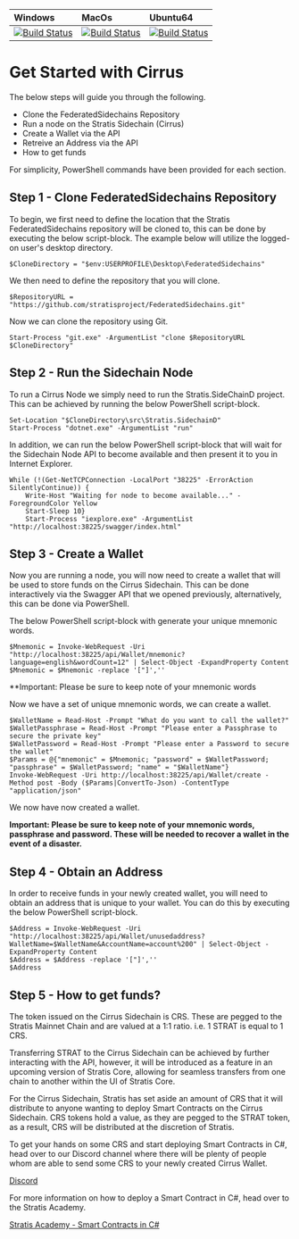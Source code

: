 | Windows | MacOs | Ubuntu64
| :---- | :------ | :---- |
| [![Build Status](https://dev.azure.com/StratisProject/FederatedSidechains/_apis/build/status/FederatedSidechains-.NET-HostedWindowsContainer-CI?branchName=master)](https://dev.azure.com/StratisProject/FederatedSidechains/_build?definitionId=1) | [![Build Status](https://dev.azure.com/StratisProject/FederatedSidechains/_apis/build/status/FederatedSidechains-.NET-HostedmacOS-CI?branchName=master)](https://dev.azure.com/StratisProject/FederatedSidechains/_build?definitionId=3) | [![Build Status](https://dev.azure.com/StratisProject/FederatedSidechains/_apis/build/status/FederatedSidechains-.NET-HostedUbuntu1604-CI?branchName=master)](https://dev.azure.com/StratisProject/FederatedSidechains/_build?definitionId=2)


# Get Started with Cirrus
The below steps will guide you through the following.

 - Clone the FederatedSidechains Repository
 - Run a node on the Stratis Sidechain (Cirrus)
 - Create a Wallet via the API
 - Retreive an Address via the API
 - How to get funds
 
 For simplicity, PowerShell commands have been provided for each section.

 ## Step 1 - Clone FederatedSidechains Repository

To begin, we first need to define the location that the Stratis FederatedSidechains repository will be cloned to, this can be done by executing the below script-block. The example below will utilize the logged-on user's desktop directory.

    $CloneDirectory = "$env:USERPROFILE\Desktop\FederatedSidechains"

We then need to define the repository that you will clone.

    $RepositoryURL = "https://github.com/stratisproject/FederatedSidechains.git"

Now we can clone the repository using Git. 

    Start-Process "git.exe" -ArgumentList "clone $RepositoryURL $CloneDirectory"



## Step 2 - Run the Sidechain Node

To run a Cirrus Node we simply need to run the Stratis.SideChainD project. This can be achieved by running the below PowerShell script-block.

    Set-Location "$CloneDirectory\src\Stratis.SidechainD"
    Start-Process "dotnet.exe" -ArgumentList "run"

In addition, we can run the below PowerShell script-block that will wait for the Sidechain Node API to become available and then present it to you in Internet Explorer.

    While (!(Get-NetTCPConnection -LocalPort "38225" -ErrorAction SilentlyContinue)) {
        Write-Host "Waiting for node to become available..." -ForegroundColor Yellow
        Start-Sleep 10}
        Start-Process "iexplore.exe" -ArgumentList "http://localhost:38225/swagger/index.html"
   

## Step 3 - Create a Wallet

Now you are running a node, you will now need to create a wallet that will be used to store funds on the Cirrus Sidechain. This can be done interactively via the Swagger API that we opened previously, alternatively, this can be done via PowerShell.

The below PowerShell script-block with generate your unique mnemonic words.

    $Mnemonic = Invoke-WebRequest -Uri "http://localhost:38225/api/Wallet/mnemonic?language=english&wordCount=12" | Select-Object -ExpandProperty Content
    $Mnemonic = $Mnemonic -replace '["]',''
    
**Important: Please be sure to keep note of your mnemonic words

Now we have a set of unique mnemonic words, we can create a wallet. 

    $WalletName = Read-Host -Prompt "What do you want to call the wallet?"
    $WalletPassphrase = Read-Host -Prompt "Please enter a Passphrase to secure the private key"
    $WalletPassword = Read-Host -Prompt "Please enter a Password to secure the wallet"
    $Params = @{"mnemonic" = $Mnemonic; "password" = $WalletPassword; "passphrase" = $WalletPassword; "name" = "$WalletName"}
    Invoke-WebRequest -Uri http://localhost:38225/api/Wallet/create -Method post -Body ($Params|ConvertTo-Json) -ContentType "application/json"

We now have now created a wallet. 

**Important: Please be sure to keep note of your mnemonic words, passphrase and password. These will be needed to recover a wallet in the event of a disaster.**

## Step 4 - Obtain an Address

In order to receive funds in your newly created wallet, you will need to obtain an address that is unique to your wallet. You can do this by executing the below PowerShell script-block.

    $Address = Invoke-WebRequest -Uri "http://localhost:38225/api/Wallet/unusedaddress?WalletName=$WalletName&AccountName=account%200" | Select-Object -ExpandProperty Content
    $Address = $Address -replace '["]',''
    $Address

## Step 5 - How to get funds?

The token issued on the Cirrus Sidechain is CRS. These are pegged to the Stratis Mainnet Chain and are valued at a 1:1 ratio. i.e. 1 STRAT is equal to 1 CRS. 

Transferring STRAT to the Cirrus Sidechain can be achieved by further interacting with the API, however, it will be introduced as a feature in an upcoming version of Stratis Core, allowing for seamless transfers from one chain to another within the UI of Stratis Core. 

For the Cirrus Sidechain, Stratis has set aside an amount of CRS that it will distribute to anyone wanting to deploy Smart Contracts on the Cirrus Sidechain. CRS tokens hold a value, as they are pegged to the STRAT token, as a result, CRS will be distributed at the discretion of Stratis.

To get your hands on some CRS and start deploying Smart Contracts in C#, head over to our Discord channel where there will be plenty of people whom are able to send some CRS to your newly created Cirrus Wallet.

[Discord](https://discordapp.com/invite/9tDyfZs)

For more information on how to deploy a Smart Contract in C#, head over to the Stratis Academy.

[Stratis Academy - Smart Contracts in C#](https://academy.stratisplatform.com/SmartContracts/smart-contracts-introduction.html)
